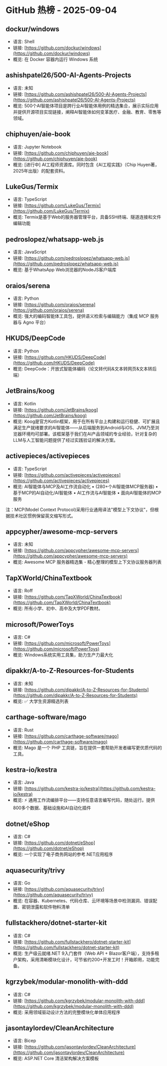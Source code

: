 # GitHub 热榜 - 2025-09-04

## dockur/windows
- 语言: Shell
- 链接: [https://github.com/dockur/windows](https://github.com/dockur/windows)
- 概览: 在 Docker 容器内运行 Windows 系统

## ashishpatel26/500-AI-Agents-Projects
- 语言: 未知
- 链接: [https://github.com/ashishpatel26/500-AI-Agents-Projects](https://github.com/ashishpatel26/500-AI-Agents-Projects)
- 概览: 500个AI智能体项目是跨行业AI智能体用例的精选集合，展示实际应用并提供开源项目实现链接，阐释AI智能体如何变革医疗、金融、教育、零售等领域。

## chiphuyen/aie-book
- 语言: Jupyter Notebook
- 链接: [https://github.com/chiphuyen/aie-book](https://github.com/chiphuyen/aie-book)
- 概览: [进行中] AI工程师资源库。同时包含《AI工程实践》（Chip Huyen著，2025年出版）的配套资料。

## LukeGus/Termix
- 语言: TypeScript
- 链接: [https://github.com/LukeGus/Termix](https://github.com/LukeGus/Termix)
- 概览: Termix是基于Web的服务器管理平台，具备SSH终端、隧道连接和文件编辑功能

## pedroslopez/whatsapp-web.js
- 语言: JavaScript
- 链接: [https://github.com/pedroslopez/whatsapp-web.js](https://github.com/pedroslopez/whatsapp-web.js)
- 概览: 基于WhatsApp Web浏览器的NodeJS客户端库

## oraios/serena
- 语言: Python
- 链接: [https://github.com/oraios/serena](https://github.com/oraios/serena)
- 概览: 强大的编码智能体工具包，提供语义检索与编辑能力（集成 MCP 服务器与 Agno 平台）

## HKUDS/DeepCode
- 语言: Python
- 链接: [https://github.com/HKUDS/DeepCode](https://github.com/HKUDS/DeepCode)
- 概览: DeepCode：开放式智能体编码（论文转代码&文本转网页&文本转后端）

## JetBrains/koog
- 语言: Kotlin
- 链接: [https://github.com/JetBrains/koog](https://github.com/JetBrains/koog)
- 概览: Koog是官方Kotlin框架，用于在所有平台上构建和运行稳健、可扩展且满足生产就绪要求的AI智能体——从后端服务到Android与iOS、JVM乃至浏览器环境均可部署。该框架基于我们在AI产品领域的专业经验，针对复杂的LLM与人工智能问题提供了经过实践验证的解决方案。

## activepieces/activepieces
- 语言: TypeScript
- 链接: [https://github.com/activepieces/activepieces](https://github.com/activepieces/activepieces)
- 概览: AI智能体与MCP及AI工作流自动化 • (280+个AI智能体MCP服务器) • 基于MCP的AI自动化/AI智能体 • AI工作流与AI智能体 • 面向AI智能体的MCP服务

注：MCP(Model Context Protocol)采用行业通用译法"模型上下文协议"，但根据技术社区惯例保留英文缩写形式。

## appcypher/awesome-mcp-servers
- 语言: 未知
- 链接: [https://github.com/appcypher/awesome-mcp-servers](https://github.com/appcypher/awesome-mcp-servers)
- 概览: Awesome MCP 服务器精选集 - 精心整理的模型上下文协议服务器列表

## TapXWorld/ChinaTextbook
- 语言: Roff
- 链接: [https://github.com/TapXWorld/ChinaTextbook](https://github.com/TapXWorld/ChinaTextbook)
- 概览: 所有小学、初中、高中及大学PDF教材。

## microsoft/PowerToys
- 语言: C#
- 链接: [https://github.com/microsoft/PowerToys](https://github.com/microsoft/PowerToys)
- 概览: Windows系统实用工具集，助力生产力最大化

## dipakkr/A-to-Z-Resources-for-Students
- 语言: 未知
- 链接: [https://github.com/dipakkr/A-to-Z-Resources-for-Students](https://github.com/dipakkr/A-to-Z-Resources-for-Students)
- 概览: ✅ 大学生资源精选列表

## carthage-software/mago
- 语言: Rust
- 链接: [https://github.com/carthage-software/mago](https://github.com/carthage-software/mago)
- 概览: Mago 是一个 PHP 工具链，旨在提供一套帮助开发者编写更优质代码的工具。

## kestra-io/kestra
- 语言: Java
- 链接: [https://github.com/kestra-io/kestra](https://github.com/kestra-io/kestra)
- 概览: ⚡ 通用工作流编排平台——支持任意语言编写代码，随处运行。提供800多个数据、基础设施和AI自动化插件

## dotnet/eShop
- 语言: C#
- 链接: [https://github.com/dotnet/eShop](https://github.com/dotnet/eShop)
- 概览: 一个实现了电子商务网站的参考.NET应用程序

## aquasecurity/trivy
- 语言: Go
- 链接: [https://github.com/aquasecurity/trivy](https://github.com/aquasecurity/trivy)
- 概览: 在容器、Kubernetes、代码仓库、云环境等场景中检测漏洞、错误配置、密钥泄露和软件物料清单

## fullstackhero/dotnet-starter-kit
- 语言: C#
- 链接: [https://github.com/fullstackhero/dotnet-starter-kit](https://github.com/fullstackhero/dotnet-starter-kit)
- 概览: 生产级云就绪.NET 9入门套件（Web API + Blazor客户端），支持多租户架构，采用清晰模块化设计，可节省约200+开发工时！开箱即用，功能完备。

## kgrzybek/modular-monolith-with-ddd
- 语言: C#
- 链接: [https://github.com/kgrzybek/modular-monolith-with-ddd](https://github.com/kgrzybek/modular-monolith-with-ddd)
- 概览: 采用领域驱动设计方法的完整模块化单体应用程序

## jasontaylordev/CleanArchitecture
- 语言: Bicep
- 链接: [https://github.com/jasontaylordev/CleanArchitecture](https://github.com/jasontaylordev/CleanArchitecture)
- 概览: ASP.NET Core 清洁架构解决方案模板

